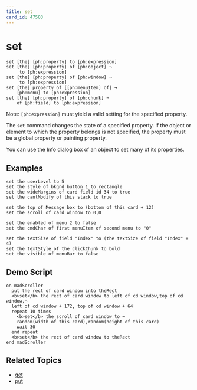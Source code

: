 ```yaml
---
title: set
card_id: 47503
---
```


# set

```
set [the] [ph:property] to [ph:expression]
set [the] [ph:property] of [ph:object] ¬
     to [ph:expression]
set [the] [ph:property] of [ph:window] ¬
     to [ph:expression]
set [the] property of [[ph:menuItem] of] ¬
    [ph:menu] to [ph:expression]
set [the] [ph:property] of [ph:chunk] ¬
    of [ph:field] to [ph:expression]
```

Note: `[ph:expression]` must yield a valid setting for the specified property.

The `set` command changes the state of a specified property. If the object or element to which the property belongs is not specified, the property must be a global property or painting property.

You can use the Info dialog box of an object to set many of its properties.

## Examples

```
set the userLevel to 5
set the style of bkgnd button 1 to rectangle
set the wideMargins of card field id 34 to true
set the cantModify of this stack to true

set the top of Message box to (bottom of this card + 12)
set the scroll of card window to 0,0

set the enabled of menu 2 to false
set the cmdChar of first menuItem of second menu to "0"

set the textSize of field "Index" to (the textSize of field "Index" + 4)
set the textStyle of the clickChunk to bold
set the visible of menuBar to false
```

## Demo Script

```
on madScroller
  put the rect of card window into theRect
  <b>set</b> the rect of card window to left of cd window,top of cd window,¬
  left of cd window + 172, top of cd window + 64
  repeat 10 times
    <b>set</b> the scroll of card window to ¬
    random(width of this card),random(height of this card)
    wait 30
  end repeat
  <b>set</b> the rect of card window to theRect
end madScroller
```

## Related Topics

* [get](/HyperTalkReference/commands/get)
* [put](/HyperTalkReference/commands/put)
